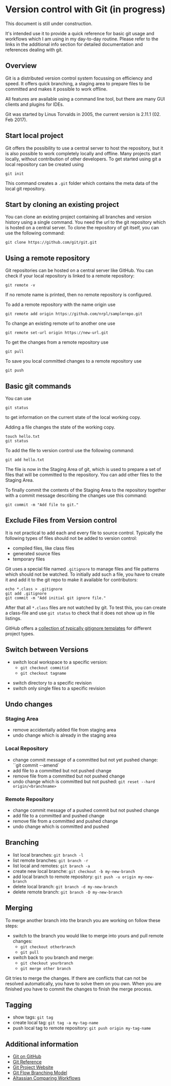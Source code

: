 Version control with Git (in progress)
======================================
This document is still under construction.

It's intended use it to provide a quick reference for basic git usage and workflows which I am using in my day-to-day routine.
Please refer to the links in the additional info section for detailed documentation and references dealing with git.

Overview
--------
Git is a distributed version control system focussing on efficiency and speed.
It offers quick branching, a staging area to prepare files to be committed and makes it possible to work offline.

All features are available using a command line tool, but there are many GUI clients and plugins for IDEs.

Git was started by Linus Torvalds in 2005, the current version is 2.11.1 (02. Feb 2017).


Start local project
-------------------
Git offers the possibility to use a central server to host the repository,
but it is also possible to work completely locally and offline.
Many projects start locally, without contribution of other developers.
To get started using git a local repository can be created using
```
git init
```
This command creates a ``.git`` folder which contains the meta data of the local git repository.


Start by cloning an existing project
---------------------------------
You can clone an existing project containing all branches and version history using a single command.
You need the url to the git repository which is hosted on a central server.
To clone the repository of git itself, you can use the following command:
```
git clone https://github.com/git/git.git
```


Using a remote repository
-------------------------
Git repositories can be hosted on a central server like GitHub.
You can check if your local repository is linked to a remote repository:
```
git remote -v
```
If no remote name is printed, then no remote repository is configured.

To add a remote repository with the name origin use
```
git remote add origin https://github.com/nrpl/samplerepo.git
```

To change an existing remote url to another one use
```
git remote set-url origin https://new-url.git
```

To get the changes from a remote repository use
```
git pull
```

To save you local committed changes to a remote repository use
```
git push
```


Basic git commands
------------------
You can use
```
git status
```
to get information on the current state of the local working copy.

Adding a file changes the state of the working copy.
```
touch hello.txt
git status
```

To add the file to version control use the following command:
```
git add hello.txt
```
The file is now in the Staging Area of git, which is used to prepare
a set of files that will be committed to the repository.
You can add other files to the Staging Area.

To finally commit the contents of the Staging Area to the repository together with a commit message describing the changes use this command:
```
git commit -m "Add file to git."
```

Exclude Files from Version control
---------------------------------
It is not practical to add each and every file to source control.
Typically the following types of files should not be added to version control:
* compiled files, like class files
* generated source files
* temporary files

Git uses a special file named ``.gitignore`` to manage files and file patterns which should not be watched.
To initially add such a file, you have to create it and add it to the git repo to make it available for contributors:
```
echo *.class > .gitignore
git add .gitignore
git commit -m "Add initial git ignore file."
```
After that all ``*.class`` files are not watched by git.
To test this, you can create a class-file and use ``git status`` to check that it does not show up in file listings.

GitHub offers a [collection of typically gitignore templates](https://github.com/github/gitignore) for different project types.


Switch between Versions
-----------------------
* switch local workspace to a specific version:
  * ``git checkout commitid``  
  * ``git checkout tagname``
- switch directory to a specific revision
- switch only single files to a specific revision


Undo changes
------------

### Staging Area
- remove accidentally added file from staging area
- undo change which is already in the staging area

### Local Repository
- change commit message of a committed but not yet pushed change: ``git commit --amend`
- add file to a committed but not pushed change
- remove file from a committed but not pushed change
- undo change which is committed but not pushed: ``git reset --hard origin/<branchname>``

### Remote Repository
- change commit message of a pushed commit but not pushed change
- add file to a committed and pushed change
- remove file from a committed and pushed change
- undo change which is committed and pushed


Branching
---------
* list local branches: ``git branch -l``
* list remote branches: ``git branch -r``
* list local and remotes: ``git branch -a``
* create new local branche: ``git checkout -b my-new-branch``
* add local branch to remote repository: ``git push -u origin my-new-branch``
* delete local branch: ``git branch -d my-new-branch``
* delete remote branch: ``git branch -D my-new-branch``


Merging
-------
To merge another branch into the branch you are working on follow these steps:
* switch to the branch you would like to merge into yours and pull remote changes:
  * ``git checkout otherbranch``
  * ``git pull``
* switch back to you branch and merge:
  * ``git checkout yourbranch``
  * ``git merge other branch``

Git tries to merge the changes. If there are conflicts that can not be resolved automatically,
you have to solve them on you own.
When you are finished you have to commit the changes to finish the merge process.

Tagging
-------
* show tags: ``git tag``
* create local tag: ``git tag -a my-tag-name``
* push local tag to remote repository: ``git push origin my-tag-name``

Additional information
----------------------
* [Git on GitHub](https://github.com/git/git)
* [Git Reference](http://gitref.org/)
* [Git Project Website](https://git-scm.com/)
* [Git Flow Branching Model](http://nvie.com/posts/a-successful-git-branching-model/)
* [Altassian Comparing Workflows](https://www.atlassian.com/git/tutorials/comparing-workflows)
